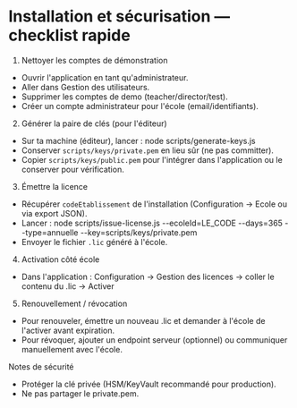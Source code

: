 Installation et sécurisation — checklist rapide
=============================================

1) Nettoyer les comptes de démonstration
- Ouvrir l'application en tant qu'administrateur.
- Aller dans Gestion des utilisateurs.
- Supprimer les comptes de demo (teacher/director/test).
- Créer un compte administrateur pour l'école (email/identifiants).

2) Générer la paire de clés (pour l'éditeur)
- Sur ta machine (éditeur), lancer :
  node scripts/generate-keys.js
- Conserver `scripts/keys/private.pem` en lieu sûr (ne pas committer).
- Copier `scripts/keys/public.pem` pour l'intégrer dans l'application ou le conserver pour vérification.

3) Émettre la licence
- Récupérer `codeEtablissement` de l'installation (Configuration -> Ecole ou via export JSON).
- Lancer :
  node scripts/issue-license.js --ecoleId=LE_CODE --days=365 --type=annuelle --key=scripts/keys/private.pem
- Envoyer le fichier `.lic` généré à l'école.

4) Activation côté école
- Dans l'application : Configuration -> Gestion des licences -> coller le contenu du .lic -> Activer

5) Renouvellement / révocation
- Pour renouveler, émettre un nouveau .lic et demander à l'école de l'activer avant expiration.
- Pour révoquer, ajouter un endpoint serveur (optionnel) ou communiquer manuellement avec l'école.

Notes de sécurité
- Protéger la clé privée (HSM/KeyVault recommandé pour production).
- Ne pas partager le private.pem.

